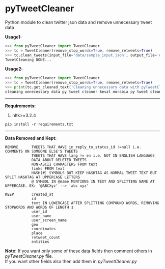 # pyTweetCleaner
Python module to clean twitter json data and remove unnecessary tweet data

**Usage1:**
```python
>>> from pyTweetCleaner import TweetCleaner
>>> tc = TweetCleaner(remove_stop_words=True, remove_retweets=True)
>>> tc.clean_tweets(input_file='data/sample_input.json', output_file='data/sample_output.json')
TweetCleaning DONE...
```

**Usage2:**
```python
>>> from pyTweetCleaner import TweetCleaner
>>> tc = TweetCleaner(remove_stop_words=True, remove_retweets=True)
>>> print(tc.get_cleaned_text('Cleaning unnecessary data with pyTweetCleaner by @kevalMorabia. #pyTWEETCleaner Check it out at https:\/\/github.com\/kevalmorabia97\/pyTweetCleaner'))
cleaning unnecessary data py tweet cleaner keval morabia py tweet cleaner check
```


<hr>

**Requirements:**
1. nltk>=3.2.4
```
pip install -r requirements.txt
```

<hr>

**Data Removed and Kept:**
```
REMOVE      TWEETS THAT HAVE in_reply_to_status_id !=null i.e. COMMENTS ON SOMEONE ELSE'S TWEETS
            TWEETS THAT HAVE lang != en i.e. NOT IN ENGLISH LANGUAGE
            DATA ABOUT DELETED TWEETS
            NON-ASCII CHARACTERS FROM text
            links FROM text
            HASH(#) SYMBOLS BUT KEEP HASHTAG AS NORMAL TWEET TEXT BUT SPLIT HASHTAG AT UPPERCASE LETTERS 
            @ SYMBOL IN @name MENTIONS IN TEXT AND SPLITTING NAME AT UPPERCASE. EX: '@ABCXyz' --> 'abc xyz' 
  
KEEP        created_at
            id
            text IN LOWERCASE AFTER SPLITTING COMPOUND WORDS, REMOVING STOPWORDS AND WORDS OF LENGTH 1
            user_id
            user_name
            user_screen_name
            geo
            coordinates
            place
            retweet_count
            entities
```

**Note:** If you want only some of these data fields then comment others in _pyTweetCleaner.py_ file.
<br>If you want other fields also then add them in _pyTweetCleaner.py_ 
